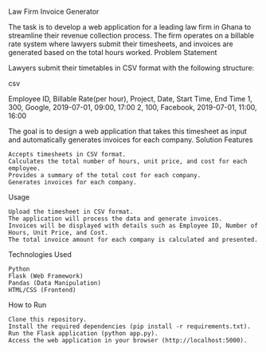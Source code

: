 Law Firm Invoice Generator

The task is to develop a web application for a leading law firm in Ghana to streamline their revenue collection process. The firm operates on a billable rate system where lawyers submit their timesheets, and invoices are generated based on the total hours worked.
Problem Statement

Lawyers submit their timetables in CSV format with the following structure:

csv

Employee ID, Billable Rate(per hour), Project, Date, Start Time, End Time
1, 300, Google, 2019-07-01, 09:00, 17:00
2, 100, Facebook, 2019-07-01, 11:00, 16:00

The goal is to design a web application that takes this timesheet as input and automatically generates invoices for each company.
Solution
Features

    Accepts timesheets in CSV format.
    Calculates the total number of hours, unit price, and cost for each employee.
    Provides a summary of the total cost for each company.
    Generates invoices for each company.

Usage

    Upload the timesheet in CSV format.
    The application will process the data and generate invoices.
    Invoices will be displayed with details such as Employee ID, Number of Hours, Unit Price, and Cost.
    The total invoice amount for each company is calculated and presented.

Technologies Used

    Python
    Flask (Web Framework)
    Pandas (Data Manipulation)
    HTML/CSS (Frontend)

How to Run

    Clone this repository.
    Install the required dependencies (pip install -r requirements.txt).
    Run the Flask application (python app.py).
    Access the web application in your browser (http://localhost:5000).
